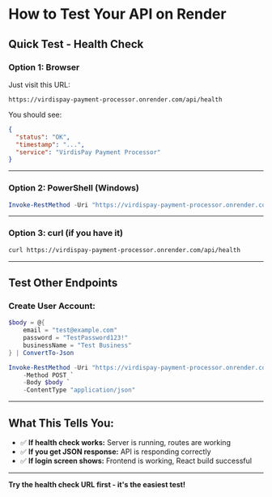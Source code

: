 # How to Test Your API on Render

## Quick Test - Health Check

### Option 1: Browser
Just visit this URL:
```
https://virdispay-payment-processor.onrender.com/api/health
```

You should see:
```json
{
  "status": "OK",
  "timestamp": "...",
  "service": "VirdisPay Payment Processor"
}
```

---

### Option 2: PowerShell (Windows)
```powershell
Invoke-RestMethod -Uri "https://virdispay-payment-processor.onrender.com/api/health"
```

---

### Option 3: curl (if you have it)
```bash
curl https://virdispay-payment-processor.onrender.com/api/health
```

---

## Test Other Endpoints

### Create User Account:
```powershell
$body = @{
    email = "test@example.com"
    password = "TestPassword123!"
    businessName = "Test Business"
} | ConvertTo-Json

Invoke-RestMethod -Uri "https://virdispay-payment-processor.onrender.com/api/auth/register" `
    -Method POST `
    -Body $body `
    -ContentType "application/json"
```

---

## What This Tells You:
- ✅ **If health check works:** Server is running, routes are working
- ✅ **If you get JSON response:** API is responding correctly
- ✅ **If login screen shows:** Frontend is working, React build successful

---

**Try the health check URL first - it's the easiest test!**


